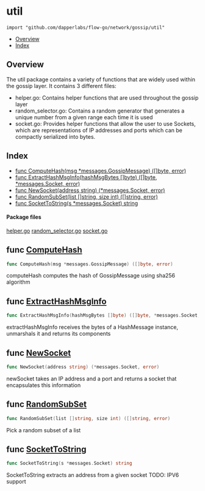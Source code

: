 # util
`import "github.com/dapperlabs/flow-go/network/gossip/util"`

* [Overview](#pkg-overview)
* [Index](#pkg-index)

## <a name="pkg-overview">Overview</a>
The util package contains a variety of functions that are widely used within the gossip layer. It contains 3 different files:
* helper.go: Contains helper functions that are used throughout the gossip layer
* random_selector.go: Contains a random generator that generates a unique number from a given range each time it is used
* socket.go: Provides helper functions that allow the user to use Sockets, which are representations of IP addresses and ports which can be compactly serialized into bytes. 



## <a name="pkg-index">Index</a>
* [func ComputeHash(msg *messages.GossipMessage) ([]byte, error)](#ComputeHash)
* [func ExtractHashMsgInfo(hashMsgBytes []byte) ([]byte, *messages.Socket, error)](#ExtractHashMsgInfo)
* [func NewSocket(address string) (*messages.Socket, error)](#NewSocket)
* [func RandomSubSet(list []string, size int) ([]string, error)](#RandomSubSet)
* [func SocketToString(s *messages.Socket) string](#SocketToString)


#### <a name="pkg-files">Package files</a>
[helper.go](https://github.com/dapperlabs/flow-go/tree/master/network/gossip/util/helper.go) [random_selector.go](https://github.com/dapperlabs/flow-go/tree/master/network/gossip/util/random_selector.go) [socket.go](https://github.com/dapperlabs/flow-go/tree/master/network/gossip/util/socket.go)





## <a name="ComputeHash">func</a> [ComputeHash](https://github.com/dapperlabs/flow-go/tree/master/network/gossip/util/helper.go?s=1339:1400#L52)
``` go
func ComputeHash(msg *messages.GossipMessage) ([]byte, error)
```
computeHash computes the hash of GossipMessage using sha256 algorithm



## <a name="ExtractHashMsgInfo">func</a> [ExtractHashMsgInfo](https://github.com/dapperlabs/flow-go/tree/master/network/gossip/util/helper.go?s=277:355#L13)
``` go
func ExtractHashMsgInfo(hashMsgBytes []byte) ([]byte, *messages.Socket, error)
```
extractHashMsgInfo receives the bytes of a HashMessage instance,
unmarshals it and returns its components



## <a name="NewSocket">func</a> [NewSocket](https://github.com/dapperlabs/flow-go/tree/master/network/gossip/util/socket.go?s=439:495#L17)
``` go
func NewSocket(address string) (*messages.Socket, error)
```
newSocket takes an IP address and a port and returns a socket that encapsulates this information



## <a name="RandomSubSet">func</a> [RandomSubSet](https://github.com/dapperlabs/flow-go/tree/master/network/gossip/util/helper.go?s=647:707#L23)
``` go
func RandomSubSet(list []string, size int) ([]string, error)
```
Pick a random subset of a list



## <a name="SocketToString">func</a> [SocketToString](https://github.com/dapperlabs/flow-go/tree/master/network/gossip/util/socket.go?s=1496:1542#L59)
``` go
func SocketToString(s *messages.Socket) string
```
SocketToString extracts an address from a given socket
TODO: IPV6 support

